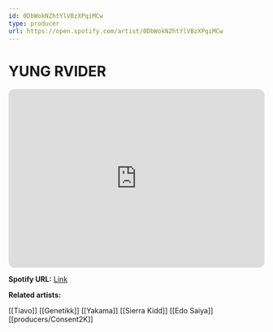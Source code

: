 ```yaml
---
id: 0DbWokNZhtYlVBzXPqiMCw
type: producer
url: https://open.spotify.com/artist/0DbWokNZhtYlVBzXPqiMCw
---
```

# YUNG RVIDER

<iframe style="border-radius:12px" src="https://open.spotify.com/embed/artist/0DbWokNZhtYlVBzXPqiMCw" width="100%" height="352" frameBorder="0" allowfullscreen="" allow="autoplay; clipboard-write; encrypted-media; fullscreen; picture-in-picture" loading="lazy"></iframe>

**Spotify URL:** [Link](https://open.spotify.com/artist/0DbWokNZhtYlVBzXPqiMCw)

**Related artists:**

[[Tiavo]]
[[Genetikk]]
[[Yakama]]
[[Sierra Kidd]]
[[Edo Saiya]]
[[producers/Consent2K]]
